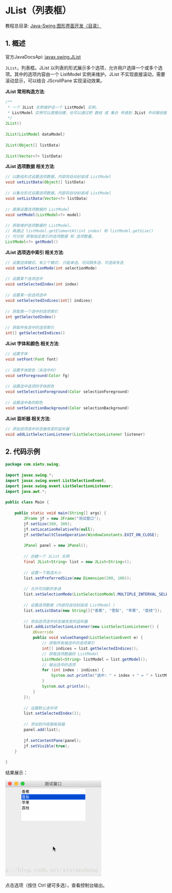 # JList（列表框）

教程总目录: [Java-Swing 图形界面开发（目录）](../README.md)

## 1. 概述

官方JavaDocsApi: [javax.swing.JList](https://docs.oracle.com/javase/8/docs/api/javax/swing/JList.html)

`JList`，列表框。JList 以列表的形式展示多个选项，允许用户选择一个或多个选项。其中的选项内容由一个 ListModel 实例来维护。JList 不实现直接滚动，需要滚动显示，可以结合 JScrollPane 实现滚动效果。

**JList 常用构造方法**:

```java
/**
 * 一个 JList 实例维护这一个 ListModel 实例。
 * ListModel 实例可以直接创建，也可以通过把 数组 或 集合 传递到 JList 中间接创建。
 */
JList()

JList(ListModel dataModel)

JList(Object[] listData)

JList(Vector<?> listData)
```

**JList 选项数据 相关方法**:

```java
// 以数组形式设置选项数据，内部将自动封装成 ListModel
void setListData(Object[] listData)

// 以集合形式设置选项数据，内部将自动封装成 ListModel
void setListData(Vector<?> listData)

// 直接设置选项数据的 ListModel
void setModel(ListModel<?> model)

// 获取维护选项数据的 ListModel。
// 再通过 listModel.getElementAt(int index) 和 listModel.getSize() 
// 可分别 获取指定索引的选项数据 和 选项数量。
ListModel<?> getModel()
```

**JList 选项选中索引 相关方法**:

```java
// 设置选择模式，有三个模式: 只能单选、可间隔多选、可连续多选
void setSelectionMode(int selectionMode)

// 设置某个选项选中
void setSelectedIndex(int index)

// 设置某一些选项选中
void setSelectedIndices(int[] indices)

// 获取第一个选中的选项索引
int getSelectedIndex()

// 获取所有选中的选项索引
int[] getSelectedIndices()
```

**JList 字体和颜色 相关方法**:

```java
// 设置字体
void setFont(Font font)

// 设置字体颜色（未选中时）
void setForeground(Color fg)

// 设置选中选项的字体颜色
void setSelectionForeground(Color selectionForeground)

// 设置选中条的颜色
void setSelectionBackground(Color selectionBackground)
```

**JList 监听器 相关方法**:

```java
// 添加选项选中状态被改变的监听器
void addListSelectionListener(ListSelectionListener listener)
```

## 2. 代码示例

```java
package com.xiets.swing;

import javax.swing.*;
import javax.swing.event.ListSelectionEvent;
import javax.swing.event.ListSelectionListener;
import java.awt.*;

public class Main {

    public static void main(String[] args) {
        JFrame jf = new JFrame("测试窗口");
        jf.setSize(300, 300);
        jf.setLocationRelativeTo(null);
        jf.setDefaultCloseOperation(WindowConstants.EXIT_ON_CLOSE);

        JPanel panel = new JPanel();

        // 创建一个 JList 实例
        final JList<String> list = new JList<String>();

        // 设置一下首选大小
        list.setPreferredSize(new Dimension(200, 100));

        // 允许可间断的多选
        list.setSelectionMode(ListSelectionModel.MULTIPLE_INTERVAL_SELECTION);

        // 设置选项数据（内部将自动封装成 ListModel ）
        list.setListData(new String[]{"香蕉", "雪梨", "苹果", "荔枝"});

        // 添加选项选中状态被改变的监听器
        list.addListSelectionListener(new ListSelectionListener() {
            @Override
            public void valueChanged(ListSelectionEvent e) {
                // 获取所有被选中的选项索引
                int[] indices = list.getSelectedIndices();
                // 获取选项数据的 ListModel
                ListModel<String> listModel = list.getModel();
                // 输出选中的选项
                for (int index : indices) {
                    System.out.println("选中: " + index + " = " + listModel.getElementAt(index));
                }
                System.out.println();
            }
        });
        
        // 设置默认选中项
        list.setSelectedIndex(1);

        // 添加到内容面板容器
        panel.add(list);

        jf.setContentPane(panel);
        jf.setVisible(true);
    }

}
```

结果展示：

![java-swing3_13](../images/java-swing3_13.gif)

点击选项（按住 Ctrl 键可多选），查看控制台输出。